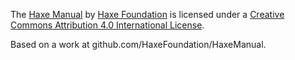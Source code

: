 The [Haxe Manual](https://haxe.org/manual) by [Haxe Foundation](http://haxe.org/foundation) is licensed under a [Creative Commons Attribution 4.0 International License](http://creativecommons.org/licenses/by/4.0/).

Based on a work at github.com/HaxeFoundation/HaxeManual.
